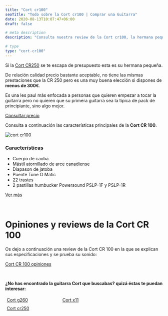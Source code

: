 ```yaml
---
title: "Cort cr100"
seoTitle: "Todo sobre la Cort cr100 | Comprar una Guitarra"
date: 2020-08-13T10:07:47+06:00
draft: false

# meta description
description: "Consulta nuestra review de la Cort cr100, la hermana pequeña de la exitosa Cort cr250. Descripciones, especificaciones y opiniones de los modelos más exitosos de Cort"

# type
type: "cort-cr100"
---
```


Si la [Cort CR250](/guitarras-cort/cr250) se te escapa de presupuesto esta es su hermana pequeña. 

De relación calidad precio bastante aceptable, no tiene las mismas prestaciones que la CR 250 pero es una muy buena elección si dispones de **menos de 300€**.
 
Es una les paul más enfocada a personas que quieren empezar a tocar la guitarra pero no quieren que su primera guitarra sea la típica de pack de principiante, sino algo mejor.

<div>
	<a href="https://amzn.to/2yjOWcd" class="btn" rel="nofollow noopener noreferrer" target="_blank">Consultar precio</a>
</div>

Consulta a continuación las características principales de la **Cort CR 100**.

![cort cr100](../../images/cort/cort-cr100.jpg)

### Características

* Cuerpo de caoba
* Mástil atornillado de arce canadiense
* Diapason de jatoba
* Puente Tune O Matic
* 22 trastes
* 2 pastillas humbucker Powersound PSLP-1F y PSLP-1R

<div>
	<a href="https://amzn.to/2yjOWcd" class="btn" rel="nofollow noopener noreferrer" target="_blank">Ver más</a>
</div>

&nbsp;

# Opiniones y reviews de la Cort CR 100

Os dejo a continuación una review de la Cort CR 100 en la que se explican sus especificaciones y se prueba su sonido:

<a href="https://www.youtu.be/x_0k9gZ9sGw" class="lazy-youtube-embed">Cort CR 100 opiniones</a>

&nbsp;

**¿No has encontrado la guitarra Cort que buscabas? quizá éstas te puedan interesar:**

<div class="row">
      <div class="column" style="float: left; width: 33.33%; padding: 5px;">
        <a href="/guitarras-cort/g260/">
          <figcaption>Cort g260</figcaption>
        </a>
      </div>
      <div class="column" style="float: left; width: 33.33%; padding: 5px;">
        <a href="/guitarras-cort/x11/">
          <figcaption>Cort x11</figcaption>
        </a>
      </div>
      <div class="column" style="float: left; width: 33.33%; padding: 5px;">
        <a href="/guitarras-cort/cr250/">
          <figcaption>Cort cr250</figcaption>
        </a>
      </div>
</div>